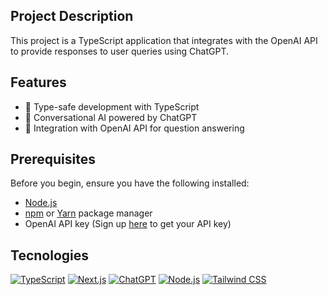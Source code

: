 ## Project Description

This project is a TypeScript application that integrates with the OpenAI API to provide responses to user queries using ChatGPT.

## Features

- :rocket: Type-safe development with TypeScript
- :robot: Conversational AI powered by ChatGPT
- :key: Integration with OpenAI API for question answering

## Prerequisites

Before you begin, ensure you have the following installed:

- [Node.js](https://nodejs.org/)
- [npm](https://www.npmjs.com/) or [Yarn](https://yarnpkg.com/) package manager
- OpenAI API key (Sign up [here](https://beta.openai.com/signup/) to get your API key)

## Tecnologies
[![TypeScript](https://img.shields.io/badge/TypeScript-007ACC?style=flat-square&logo=typescript&logoColor=white)](https://www.typescriptlang.org/)
[![Next.js](https://img.shields.io/badge/Next.js-000000?style=flat-square&logo=next.js&logoColor=white)](https://nextjs.org/)
[![ChatGPT](https://img.shields.io/badge/ChatGPT-316192?style=flat-square&logo=openai&logoColor=white)](https://beta.openai.com/signup/)
[![Node.js](https://img.shields.io/badge/Node.js-339933?style=flat-square&logo=node.js&logoColor=white)](https://nodejs.org/)
[![Tailwind CSS](https://img.shields.io/badge/Tailwind%20CSS-38B2AC?style=flat-square&logo=tailwind-css&logoColor=white)](https://tailwindcss.com/)

